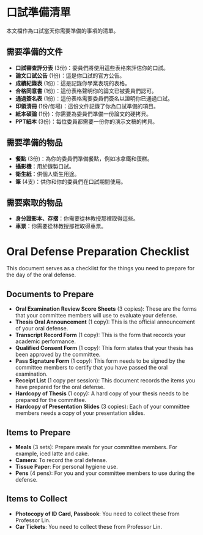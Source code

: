 
# 口試準備清單

本文檔作為口試當天你需要準備的事項的清單。

## 需要準備的文件
- **口試審查評分表** (3份)：委員們將使用這些表格來評估你的口試。
- **論文口試公告** (1份)：這是你口試的官方公告。
- **成績紀錄表** (1份)：這是記錄你學業表現的表格。
- **合格同意書** (1份)：這份表格聲明你的論文已被委員們認可。
- **通過簽名表** (1份)：這份表格需要委員們簽名以證明你已通過口試。
- **印領清冊** (1份/每場)：這份文件記錄了你為口試準備的項目。
- **紙本碩論** (1份)：你需要為委員們準備一份論文的硬拷貝。
- **PPT紙本** (3份)：每位委員都需要一份你的演示文稿的拷貝。

## 需要準備的物品
- **餐點** (3份)：為你的委員們準備餐點，例如冰拿鐵和蛋糕。
- **攝影機**：用於錄製口試。
- **衛生紙**：供個人衛生用途。
- **筆** (4支)：供你和你的委員們在口試期間使用。

## 需要索取的物品
- **身分證影本、存摺**：你需要從林教授那裡取得這些。
- **車票**：你需要從林教授那裡取得車票。

# Oral Defense Preparation Checklist

This document serves as a checklist for the things you need to prepare for the day of the oral defense.

## Documents to Prepare
- **Oral Examination Review Score Sheets** (3 copies): These are the forms that your committee members will use to evaluate your defense.
- **Thesis Oral Announcement** (1 copy): This is the official announcement of your oral defense.
- **Transcript Record Form** (1 copy): This is the form that records your academic performance.
- **Qualified Consent Form** (1 copy): This form states that your thesis has been approved by the committee.
- **Pass Signature Form** (1 copy): This form needs to be signed by the committee members to certify that you have passed the oral examination.
- **Receipt List** (1 copy per session): This document records the items you have prepared for the oral defense.
- **Hardcopy of Thesis** (1 copy): A hard copy of your thesis needs to be prepared for the committee.
- **Hardcopy of Presentation Slides** (3 copies): Each of your committee members needs a copy of your presentation slides.

## Items to Prepare
- **Meals** (3 sets): Prepare meals for your committee members. For example, iced latte and cake.
- **Camera**: To record the oral defense.
- **Tissue Paper**: For personal hygiene use.
- **Pens** (4 pens): For you and your committee members to use during the defense.

## Items to Collect
- **Photocopy of ID Card, Passbook**: You need to collect these from Professor Lin.
- **Car Tickets**: You need to collect these from Professor Lin.
